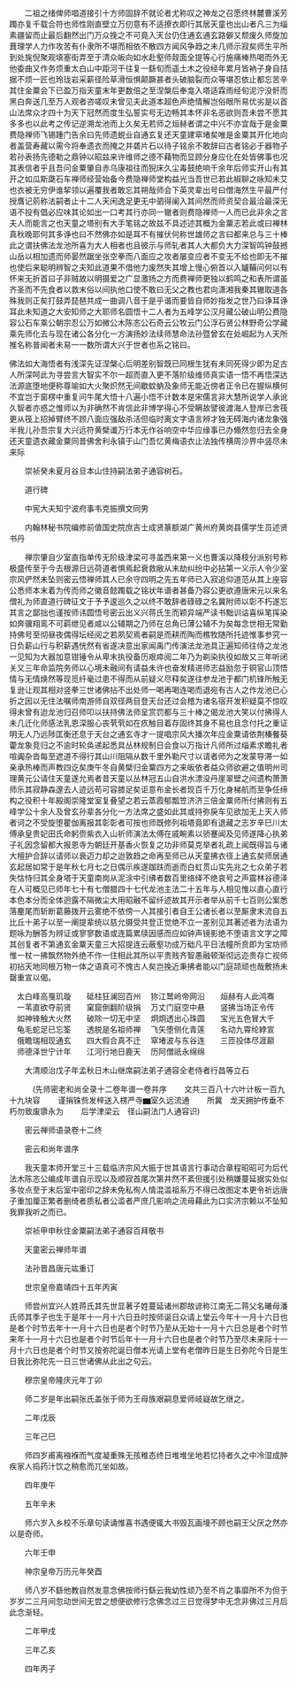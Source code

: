 <!-- { "loadSidebar": true } -->
　　二祖之绪俾师唱道接引十方师固辞不就论者尤称叹之神龙之召愿终林麓曹溪芳躅亦复千载合符也师性刚直壁立万仞意有不适撩衣即行其居天童也出山者凡三为缁素疆留而止最后翻然出门万众挽之不可竟入天台仍住通玄通玄路僻又颓废久师旋加葺理学人力作攻苦有仆隶所不堪而相依不散四方闻风争趋之未几师示寂矣师生平所到处旄倪聚观填塞街弄至于清众皈向如水赴壑师觌面全提等心行施痛棒热喝而外无他委曲又作务烦重太白山中距河干往复一繇旬而遥土木之役经年累月皆衲子身自拮据不烦一匠也玲珑岩采薪径险草滑恒惧颠蹶甚者头破脑裂而众等堪忍依止都忘苦辛其住金粟会下已盈万指天童末年更数倍之至涅槃后奉龛入塔适霖雨经旬泥泞没骭而黑白奔送几至万人观者咨嗟叹未曾见夫此道本超色声绝情解岂俗眼所易优劣是以首山法席众才四十为天下冠然而度生弘誓实号无边畅其本怀非名恶欲则吾未尝不愿其多多也以此考之传记逆溯龙池而上久矣无若师之烜赫者谓之中兴不亦宜哉于是金粟费隐禅师飞锡踵门告余曰先师遗蜕业自通玄复还天童建窣堵矣唯是金粟其开化地向者盖营寿藏以需今将奉遗衣而掩之并砻片石以待子铭余不敢辞曰古者铭必于器物子若孙表扬先德勒之鼎钟以昭兹来许维师之德不藉物而显顾分身应化在处皆佛事也况其表信者乎且吾问金粟肇自赤乌康祖往而猊床久尘毒鼓绝响千余年后师实开山有其开之如瓜斯瓞石车禅师经营始备今费隐禅师堂构益光当吾世已若此椒聊之咏知未艾也衣被无穷伊谁挈领以遍覆我者敢忘其朔哉师会下英灵辈出号曰僧海然生平最严付授膺记莂称法嗣者止十二人天闲逸足更无中驷得阑入其间然而师资契合最洽最深无语不投有倡必应味其论如出一口考其行亦同一辙者则费隐禅师一人而已此非余之言夫人而能言之也天童之塔别有大手笔铭之故兹不具述述其概为金粟志若此或曰禅林真秋晚耶何其多诤也曰不然佛亦如是耳不有摧伏何称世雄师之言曰都来总与三十棒此之谓扶佛法龙池所喜为大人相者也且彼示与师轧者其人大都负大力深智鸣钟鼓撼山岳以相加遗而师晏然踞坐张空拳而八面应之攻者屡变应者不变无不给也即无不摧也使后来聪明辨智之夫知此道果不借他力废然失其增上慢心俯首以入罏鞴问何以有怀来无折首曰子非贼故以明摄爱之广显激扬之方而费禅师更独以鹤鸣之和表所谓虽齐圣而不先食者以救末俗以间执他口使不敢曰无父之教也君向潇湘我秦其辙取道各殊我则正矣打鼓弄琵琶共成一曲调八音于是乎谐而要皆自师妙指发之世乃曰诤耳诤耳此未知道之大安知师之大耶师名圆悟十二人者为五峰学公汉月藏公破山明公费隐容公石车乘公朝宗忍公万如微公木陈忞公石奇云公牧云门公浮石贤公林野奇公学藏乘先师化去与现在诸公各分化一方演扬妙法续师慧命法孙暨曾玄在处崛起为人天所推名称普闻者未易一一数所谓大兴于世者也系之铭曰。

佛法如大海悟者有浅深先证涅槃心后明差别智既已同根生犹有未同死得少即为足古人所深呵此为寻尝言大智实不尔一超而直入更不落阶级维师真实语一悟不再悟深达法源底堕地便称尊喻如大火聚炽然无间歇蚊蚋及象师无能近傍者正令已在握纵横何不宜岂于窗楞中重复问牛尾大悟十八遍小悟不计数本是宋儒言非大慧所说学人承讹久智者亦惑之惟师以为非确然不肯信此非博学得心不受瞒故譬彼渡海人登岸已舍筏更从筏上招掉臂终不顾八面应强敌杀活但临时离文字语言辨才独无碍海内诸龙象强半我儿孙吾宗复大兴远符黄檗谶万行本无作谷响空中华应缘事已办翛然忽归去全身还天童遗衣藏金粟同昔佛舍利永镇于山门吾忆黄梅语衣止法独传横周沙界中竖尽未来际

　　崇祯癸未夏月谷旦本山住持嗣法弟子通容树石。

　　道行碑

　　中宪大夫知宁波府事韦克振撰文同男

　　内翰林秘书院编修前值国史院庶吉士成贤篆额湖广黄州府黄岗县儒学生员述贤书丹

　　禅宗肇自少室直指单传无阶级津梁可寻盖西来第一义也曹溪以降枝分派别号称极盛传至于今去根源日远荷道者惧焉起衰救敝从末劫纠纷中必拈第一义示人令少室宗风俨然未坠则密云悟禅师其人已余守四明之先五年师已入寂追仰道范从其上座容公悉师本末着为传而师之徽音懿躅载之铭状年谱者甚备乃容公更欲遵唐宋元以来名僧礼为师直道行碑征文于予予逡巡久之以终不敢辞者碌碌之名冀附师以彰不朽遂忘其言之鄙拙也谨按师讳圆悟号密云出义兴蒋氏生而颖异端严读书黜训诂喜纵笔挥染如奔骥翔鸾不可羁绁见者咸以公辅期之乃师在总角已薄公辅不为矣每念世相无常勤持佛号至彻昼夜偶得坛经阅之若夙契焉者嗣是而耕而陶而樵牧随所托迹惟事参究一日负薪山行与积薪遇恍然有省遂决意出家闻禹门传演法龙池具正遍知师往侍之龙池一见知为大器加意钳锤令从卑末执役备历艰瘁阅二年乃为剃染执役如故又三年听闭关又三年命监院务师以心境未融间有请益未许也奋发精进师志益励忽于铜官山顶悟情与无情焕然等现觅纤毫过患不得而从前疑义尽释矣遂往参龙池于都门机锋所触无复逊让观其相对竖拳三世诸佛拈不出处师一喝再喝连喝而退宛有古人之作龙池已心折之因以无住法嘱师南游师自双径两目登天台还过会稽为诸名宿开发积疑莫不惊叹得未曾有迨龙池归召师叩以扶持佛法师呈赏罚都与三十棒之偈龙池大笑以付拂得人未几迁化师感法乳恩深服心丧茕茕如在疚触目着存固终其身不易也且念付托之重证明无人乃远陟匡衡还息于天台之通玄寺才一提唱宗风大播次年应金粟请依荆榛餐葵藿龙象竞归之不逾时轮奂递起悉具丛林规制日会食以万指计凡师所过缁素求瞻礼者喧阗杂沓每至遮道不得行其山川阻隔从数千里外勒尺寸以请者师为之发蒙导滞一如亲承热棒而声教四讫矣庚午冬自黄檗归金粟四方之来皈依者益众师欲避之值明州司理黄元公请住天童遂允焉者昔天童以丛林冠五山自洪水漂没丹崖翠壁之间遗构萧萧师乐其寂静森邃去人迹远苟可容膝足矣讵意布金长者现百千万化身梯航而至争任缔构之役积十年殿阁崇隆堂室复叠望之若云蒸霞郁瓢笠济济三倍金粟师所付拂则有五峰学公十余人及曾玄孙辈各分化一方法席之盛如此其或持弥戾车见欲加无上天人师者诃之不受旋堕瞿伽离报其彰彰者可按也师既修列祖塔竟即有退藏之志岁辛巳川太傅承皇贵妃田氏命躬赍紫衣入山祈师演法太傅在戚畹素以骄蹇闻及见师遂降心执弟子礼因念留都大报恩寺为朝廷开基香火恢复之功非师莫克举者礼疏上闻既得旨与诸大檀护合辞以请师以衰迈力却之迨敦趋之命再至师已从天童拂衣径上通玄矣师居通玄起居如常于是年秋七月七之日偶示疾遂跏趺而逝而白虹贯山实先兆之七众弟子若失怙恃归其全身塔于天童南岗从泥涂中引绋者数百里络绎不绝哀号之声震林谷德泽在人可概见已师年七十有七僧腊四十七代龙池主法二十五年与人相见惟以直心直行本色本分而全体迥露不隔微尘大用昭融不留纤迹故其开示者举从前千七百则公案悉落麈尾而斩断葛藤拨开云雾绝不依傍一人其接引者自王公诸长者以至厮隶末流自五比丘十弟子以至一阐提辈统以慈允摄受共登正觉绝不立一差别见其著述者为法语为题咏为酬答为辨证或寥寥数语或连篇累牍因感而应如钟声镜影绝不堕语言文字之障其创复者不第通玄金粟天童三大招提连云蔽壑功成万础凡平日法幢所贲即为宝坊师惟一杖一拂飘然物外绝不作一住相此其所以平贵贱齐智愚融顿渐彻远迩贵存亡视师初拈天地同根万物一体之语真可不愧古人矣岂挽近秉拂者能以门庭颉顽也哉敷扬未罄重宣以偈。

　太白峰高戛玑璇　　砥柱狂澜回百州
　狝江鹫岭帝网沿　　烜赫有人此鸿骞
　一苇直欲夺前贤　　窠窟倒翻阶级捐
　万丈门庭空中悬　　竖拂当场正令传
　如神锋触大火然　　破除一切无中坚
　炯炯透出心珠圆　　宝光五色冒大千
　龟毛蛇足已忘筌　　透脱是名祖师禅
　飞矢堕侧化青莲　　名动九霄纶綍宣
　俄瞻瑞相现通玄　　四大假合真不迁
　窣堵波与东谷连　　三匝投体尽涯巅
　师德泽世宁计年　　江河行地日鹿天
　历阿僧祇永绵绵

　　大清顺治戊子年孟秋日木山继席嗣法弟子通容全老侍者行昌等立石

　　　(先师密老和尚全录十二卷年谱一卷并序
　　文共三百八十六叶计板一百九十九块容
　　谨捐铢赀发梓送入楞严寺▆室久远流通
　　所冀　龙天拥护传垂不朽勿致废隳永为
　　后学津梁云　径山嗣法门人通容识)

　　密云禅师语录卷十二终

　　密云和尚年谱序

　　我天童本师开堂三十三载临济宗风大振于世其语言行事动合章程昭昭可为后代法木陈忞公编成年谱自示现以及顺寂首尾次第井然不紊但援引处稍嫌蔓延据实处似多妆点至于末后室中密印之辞未免私徇人情混滥祖系万不得已改图定本更令祈远唐子重加厘正繁者删绮者质私者公滥者严庶几影响之流毋藉此为口实济宗赖以不坠知我罪我听之而已。

　　崇祯甲申秋住金粟嗣法弟子通容百拜敬书

　　天童密云禅师年谱

　　法孙晋昌唐元竑重订

　　世宗皇帝嘉靖四十五年丙寅

　　师尝州宜兴人姓蒋氏其先世显著子姓蔓延诸州郡故谚称江南无二蒋父名曦母潘氏师其季子也生于是年十一月十六日丑时按师诞日众请上堂云今年十一月十六日也是者个时节去年十一月十六日也是者个时节乃至从无始十一月十六日总是者个时节来年十一月十六日也是者个时节后年十一月十六日也是者个时节乃至尽未来际十一月十六日也是者个时节又按弥陀诞日僧本光请上堂有老僧昨日是生日弥陀今日是生日我比弥陀先一日三世诸佛从此出之句云。

　　穆宗皇帝隆庆元年丁卯

　　师二岁是年出嗣张氏盖张于师为王母族艰嗣息爱师岐嶷故乞继之。

　　二年戊辰

　　三年己巳

　　师四岁甫离襁褓而气度凝重殊无孩稚态终日堆堆坐地若忆持者久之中冷湿成肿疾家人捣药汁饮之稍愈而兀坐如故。

　　四年庚午

　　五年辛未

　　师六岁入乡校不乐章句读诵惟喜书遇便辄大书毁瓦画墁不顾也嗣王父厌之然亦以是奇师。

　　六年壬申

　　神宗皇帝万历元年癸酉

　　师八岁不繇他教自然发意念佛按师行繇云我幼性顽乃至不肖之事靡所不为但于岁岁二三月间忽动世间无尝之想便欲修行念佛念过三日觉得梦中无念非佛过三月后此念渐轻。

　　二年甲戌

　　三年乙亥

　　四年丙子

